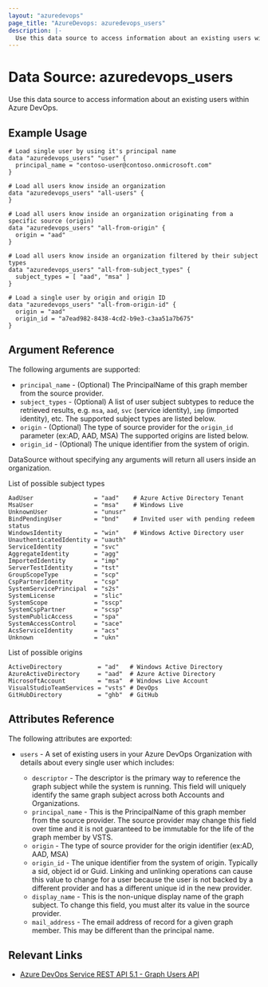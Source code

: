 ```yaml
---
layout: "azuredevops"
page_title: "AzureDevops: azuredevops_users"
description: |-
  Use this data source to access information about an existing users within Azure DevOps.
---
```


# Data Source: azuredevops_users

Use this data source to access information about an existing users within Azure DevOps.

## Example Usage

```hcl
# Load single user by using it's principal name
data "azuredevops_users" "user" {
  principal_name = "contoso-user@contoso.onmicrosoft.com"
}

# Load all users know inside an organization
data "azuredevops_users" "all-users" {
}

# Load all users know inside an organization originating from a specific source (origin)
data "azuredevops_users" "all-from-origin" {
  origin = "aad"
}

# Load all users know inside an organization filtered by their subject types
data "azuredevops_users" "all-from-subject_types" {
  subject_types = [ "aad", "msa" ]
}

# Load a single user by origin and origin ID
data "azuredevops_users" "all-from-origin-id" {
  origin = "aad"
  origin_id = "a7ead982-8438-4cd2-b9e3-c3aa51a7b675"
}
```

## Argument Reference

The following arguments are supported:

- `principal_name` - (Optional) The PrincipalName of this graph member from the source provider.
- `subject_types` - (Optional) A list of user subject subtypes to reduce the retrieved results, e.g. `msa`, `aad`, `svc` (service identity), `imp` (imported identity), etc. The supported subject types are listed below.
- `origin` - (Optional) The type of source provider for the `origin_id` parameter (ex:AD, AAD, MSA) The supported origins are listed below.
- `origin_id` - (Optional) The unique identifier from the system of origin.

DataSource without specifying any arguments will return all users inside an organization.

List of possible subject types

```hcl
AadUser                 = "aad"    # Azure Active Directory Tenant
MsaUser                 = "msa"    # Windows Live
UnknownUser             = "unusr"
BindPendingUser         = "bnd"    # Invited user with pending redeem status
WindowsIdentity         = "win"    # Windows Active Directory user
UnauthenticatedIdentity = "uauth"
ServiceIdentity         = "svc"
AggregateIdentity       = "agg"
ImportedIdentity        = "imp"
ServerTestIdentity      = "tst"
GroupScopeType          = "scp"
CspPartnerIdentity      = "csp"
SystemServicePrincipal  = "s2s"
SystemLicense           = "slic"
SystemScope             = "sscp"
SystemCspPartner        = "scsp"
SystemPublicAccess      = "spa"
SystemAccessControl     = "sace"
AcsServiceIdentity      = "acs"
Unknown                 = "ukn"
```

List of possible origins

```hcl
ActiveDirectory          = "ad"   # Windows Active Directory
AzureActiveDirectory     = "aad"  # Azure Active Directory
MicrosoftAccount         = "msa"  # Windows Live Account
VisualStudioTeamServices = "vsts" # DevOps
GitHubDirectory          = "ghb"  # GitHub
```

## Attributes Reference

The following attributes are exported:

- `users` - A set of existing users in your Azure DevOps Organization with details about every single user which includes:

  - `descriptor` - The descriptor is the primary way to reference the graph subject while the system is running. This field will uniquely identify the same graph subject across both Accounts and Organizations.
  - `principal_name` - This is the PrincipalName of this graph member from the source provider. The source provider may change this field over time and it is not guaranteed to be immutable for the life of the graph member by VSTS.
  - `origin` - The type of source provider for the origin identifier (ex:AD, AAD, MSA)
  - `origin_id` - The unique identifier from the system of origin. Typically a sid, object id or Guid. Linking and unlinking operations can cause this value to change for a user because the user is not backed by a different provider and has a different unique id in the new provider.
  - `display_name` - This is the non-unique display name of the graph subject. To change this field, you must alter its value in the source provider.
  - `mail_address` - The email address of record for a given graph member. This may be different than the principal name.

## Relevant Links

- [Azure DevOps Service REST API 5.1 - Graph Users API](https://docs.microsoft.com/en-us/rest/api/azure/devops/graph/users?view=azure-devops-rest-5.1)
